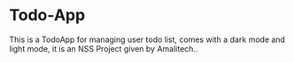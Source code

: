 # Todo-App
This is a TodoApp for managing user todo list, comes with a dark mode and light mode, it is an NSS Project given by Amalitech..
